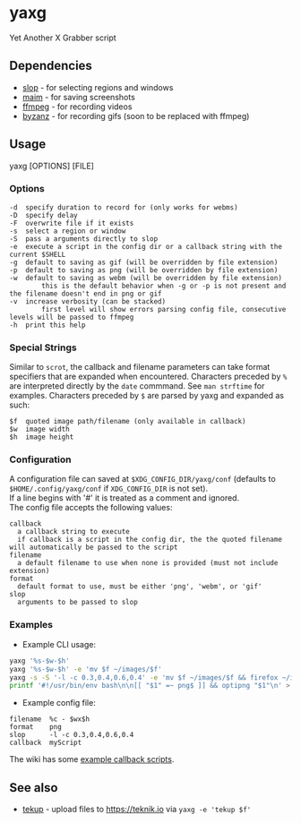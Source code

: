 # yaxg

Yet Another X Grabber script

## Dependencies

* [slop](https://github.com/naelstrof/slop) - for selecting regions and windows
* [maim](https://github.com/naelstrof/maim) - for saving screenshots
* [ffmpeg](http://ffmpeg.org/) - for recording videos
* [byzanz](http://git.gnome.org/browse/byzanz) - for recording gifs (soon to be replaced with ffmpeg)

## Usage
yaxg [OPTIONS] [FILE]  

### Options

```
-d  specify duration to record for (only works for webms)
-D  specify delay
-F  overwrite file if it exists
-s  select a region or window
-S  pass a arguments directly to slop
-e  execute a script in the config dir or a callback string with the current $SHELL
-g  default to saving as gif (will be overridden by file extension)
-p  default to saving as png (will be overridden by file extension)
-w  default to saving as webm (will be overridden by file extension)
		this is the default behavior when -g or -p is not present and the filename doesn't end in png or gif
-v  increase verbosity (can be stacked)
		first level will show errors parsing config file, consecutive levels will be passed to ffmpeg
-h  print this help
```

### Special Strings

Similar to `scrot`, the callback and filename parameters can take format specifiers that are expanded when encountered. Characters preceded by
`%` are interpreted directly by the `date` commmand. See `man strftime` for examples. Characters preceded by `$` are parsed by yaxg and expanded as such:

```
$f  quoted image path/filename (only available in callback)
$w  image width
$h  image height
```

### Configuration

A configuration file can saved at `$XDG_CONFIG_DIR/yaxg/conf` (defaults to `$HOME/.config/yaxg/conf` if `XDG_CONFIG_DIR` is not set).  
If a line begins with '#' it is treated as a comment and ignored.  
The config file accepts the following values:

```
callback
  a callback string to execute
  if callback is a script in the config dir, the the quoted filename will automatically be passed to the script
filename
  a default filename to use when none is provided (must not include extension)
format
  default format to use, must be either 'png', 'webm', or 'gif'
slop
  arguments to be passed to slop
```

### Examples

* Example CLI usage:

``` bash
yaxg '%s-$w-$h'
yaxg '%s-$w-$h' -e 'mv $f ~/images/$f'
yaxg -s -S '-l -c 0.3,0.4,0.6,0.4' -e 'mv $f ~/images/$f && firefox ~/images/$f'
printf '#!/usr/bin/env bash\n\n[[ "$1" =~ png$ ]] && optipng "$1"\n' > ~/.config/yaxg/myScript && chmod +x !#:3 && yaxg -e 'myScript'
```

* Example config file:

```
filename  %c - $wx$h
format    png
slop      -l -c 0.3,0.4,0.6,0.4
callback  myScript
```

The wiki has some [example callback scripts](https://github.com/DanielFGray/yaxg/wiki/Example-callback-scripts).

## See also

* [tekup](/DanielFGray/tekup) - upload files to https://teknik.io via `yaxg -e 'tekup $f'`
